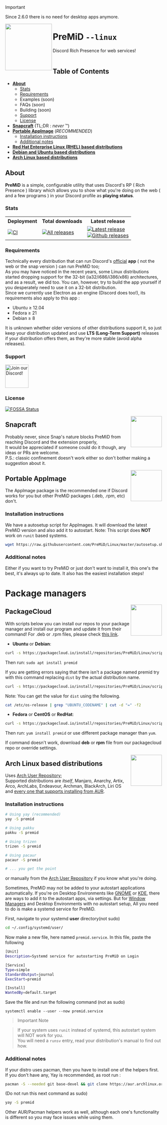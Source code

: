 > [!IMPORTANT]
> Since 2.6.0 there is no need for desktop apps anymore.

<img src=".github/mLogo.png" width="150" height="150" align="left"></img>

<h1>PreMiD <code>--linux</code></h1>
Discord Rich Presence for web services!
<br><br>

## Table of Contents

- **[About](#about)**
  - [Stats](#stats)
  - [Requirements](#requirements)
  - Examples (soon)
  - FAQs (soon)
  - Building (soon)
  - [Support](#support)
  - [License](#license)
- **[Snapcraft](#snapcraft)** (TL;DR : _never_ ™️)
- **[Portable AppImage](#appimage)** (_RECOMMENDED_)
  - [Installation instructions](#appimageinstall)
  - [Additional notes](#appimagenotes)
- [**Red Hat Enterprise Linux (RHEL) based distributions**](#packagecloud)
- [**Debian and Ubuntu based distributions**](#packagecloud)
- [**Arch Linux based distributions**](#arch)

<a name="about"></a>

## About

**PreMiD** is a simple, configurable utility that uses Discord's RP ( Rich Presence ) library which allows you to show what you're doing on the web ( and a few programs ) in your Discord profile as **playing status**.

<a name="stats"></a>

### Stats

<table>
  <tr>
    <th>Deployment</th>
    <th>Total downloads</th>
    <th>Latest release</th>
  </tr>
  <tr>
    <td><a href="https://github.com/PreMiD/Linux/actions"><img src="https://github.com/PreMiD/Linux/workflows/CI/badge.svg?branch=master&event=push" alt="CI"></a></td>
    <td><a href="https://github.com/PreMiD/Linux/releases"><img src="https://img.shields.io/github/downloads/PreMiD/Linux/total.svg?maxAge=86400" alt="All releases"></a></td>
    <td><a href="https://github.com/PreMiD/Linux/releases/latest"><img src="https://img.shields.io/github/v/release/PreMiD/Linux.svg?maxAge=86400" alt="Latest release"><br><img src="https://img.shields.io/github/downloads/PreMiD/Linux/latest/total.svg?maxAge=86400" alt="Github releases"></a></td>
  </tr>
</table>

<a name="requirements"></a>

### Requirements

Technically every distribution that can run Discord's [official](https://discordapp.com/download) **app** ( not the web or the snap version ) can run PreMiD too;</br>
As you may have noticed in the recent years, some Linux distributions started dropping support for the 32-bit (ia32/i686/i386/x86) architectures, and as a result, we did too. You can, however, try to build the app yourself if you desperately need to use it on a 32-bit distribution.</br>
Since we currently use Electron as an engine (Discord does too!), its requirements also apply to this app :

- Ubuntu ≥ 12.04
- Fedora ≥ 21
- Debian ≥ 8

It is unknown whether older versions of other distributions support it, so just keep your distribution updated and use **LTS (Long-Term Support)** releases if your distribution offers them, as they're more stable (avoid alpha releases).

<a name="support"></a>

### Support

<div>
  <a target="_blank" href="https://discord.gg/WvfVZ8T" title="Join our Discord!">
    <img height="75px" draggable="false" src="https://discordapp.com/api/guilds/493130730549805057/widget.png?style=banner2" alt="Join our Discord!">
  </a>
</div>

<a name="license"></a>

### License

[![FOSSA Status](https://app.fossa.io/api/projects/git%2Bgithub.com%2FPreMiD%2FLinux.svg?type=large)](https://app.fossa.io/projects/git%2Bgithub.com%2FPreMiD%2FLinux?ref=badge_large)

<img src=".github/snapcraft.png" width="100" height="100" align="right"></img>
<a name="snapcraft"></a>

## Snapcraft

Probably never, since Snap's nature blocks PreMiD from reaching Discord and the extension properly,</br>
It would be appreciated if someone could do it though, any ideas or PRs are welcome.</br>
P.S.: classic confinement doesn't work either so don't bother making a suggestion about it.

<img src=".github/appimage.png" width="100" height="100" align="right"></img>
<a name="appimage"></a>

## Portable AppImage

The AppImage package is the recommended one if Discord works for you but other PreMiD packages (.deb, .rpm, etc) don't.

<a name="appimageinstall"></a>

### Installation instructions
We have a autosetup script for AppImages. It will download the latest PreMiD version and also add it to autostart. 
Note: This script does **NOT** work on ```runit``` based systems. 

```bash
wget https://raw.githubusercontent.com/PreMiD/Linux/master/autosetup.sh && chmod +x autosetup.sh && ./autosetup.sh
```

<a name="appimagenotes"></a>

### Additional notes

Either if you want to try PreMiD or just don't want to install it, this one's the best, it's always up to date. It also has the easiest installation steps!</br>

# Package managers

<img src=".github/packagecloud.png" width="100" height="100" align="right"></img>
<a name="packagecloud"></a>

## PackageCloud

With scripts below you can install our repos to your package manager and install our program and update it from their command! For .deb or .rpm files, please check [this link](https://packagecloud.io/PreMiD/Linux).

- **Ubuntu** or **Debian**:

```bash
curl -s https://packagecloud.io/install/repositories/PreMiD/Linux/script.deb.sh | sudo bash
```
Then run: ``sudo apt install premid``

If you are getting errors saying that there isn't a package named premid try with this command replacing `dist` by the actual distribution name.

```bash
curl -s https://packagecloud.io/install/repositories/PreMiD/Linux/script.deb.sh | sudo os=Ubuntu dist=hirsute bash
```

Note: You can get the value for `dist` using the following.

```bash
cat /etc/os-release | grep "UBUNTU_CODENAME" | cut -d "=" -f2
```

- **Fedora** or **CentOS** or **RedHat**:

```bash
curl -s https://packagecloud.io/install/repositories/PreMiD/Linux/script.rpm.sh | sudo bash
```
Then run: ``yum install premid`` or use different package manager than ``yum``.

If command doesn't work, download **deb** or **rpm** file from our packagecloud repo or override settings.

<a name="arch"></a>
<img src=".github/iusearchbtw.svg" width="100" height="100" align="right"></img>

## Arch Linux based distributions

Uses [Arch User Repository](https://aur.archlinux.org/packages/premid);</br>
Supported distributions are _itself_, Manjaro, Anarchy, Artix, Arco, ArchLabs, Endeavour, Archman, BlackArch, Liri OS and [every one that supports installing from AUR](https://wiki.archlinux.org/index.php/Arch-based_distributions#Active).

<a name="archinstall"></a>

### Installation instructions

```bash
# Using yay (recommended)
yay -S premid
```

```bash
# Using pakku
pakku -S premid
```

```bash
# Using trizen
trizen -S premid
```

```bash
# Using pacaur
pacaur -S premid
```

```bash
# ... you get the point
```

or manually from the [Arch User Repository](https://aur.archlinux.org/packages/premid) if you know what you're doing.


Sometimes, PreMiD may not be added to your autostart applications automatically.
If you're on Desktop Environments like [GNOME](https://wiki.archlinux.org/title/GNOME) or [KDE](https://wiki.archlinux.org/title/KDE), there are ways to add it to the autostart apps, via settings. 
But for [Window Managers](https://wiki.archlinux.org/title/Window_manager#List_of_window_managers) and Desktop Environments with no autostart setup,
All you need to do is make a systemd service for PreMiD.

First, navigate to your systemd **user** directory(not sudo)
```bash
cd ~/.config/systemd/user/
```

Now make a new file, here named ```premid.service```. In this file, paste the following
```bash
[Unit]
Description=Systemd service for autostarting PreMiD on Login

[Service]
Type=simple
StandardOutput=journal
ExecStart=premid

[Install]
WantedBy=default.target
```

Save the file and run the following command (not as sudo)

```bashh
systemctl enable --user --now premid.service
```

> Important Note

> If your system uses ```runit``` instead of systemd, this autostart system will NOT work for you. <br>
> You will need a ```runsv``` entry, read your distribution's manual to find out how.
<a name="archnotes"></a>

### Additional notes

If your distro uses pacman, then you have to install one of the helpers first. If you don't have any, Yay is recommended, as root run :

```bash
pacman -S --needed git base-devel && git clone https://aur.archlinux.org/yay.git && cd yay && makepkg -si
```

(Do not run this next command as sudo)
```bash
yay -S premid
```

Other AUR/Pacman helpers work as well, although each one's functionality is different so you may face issues while using them.
